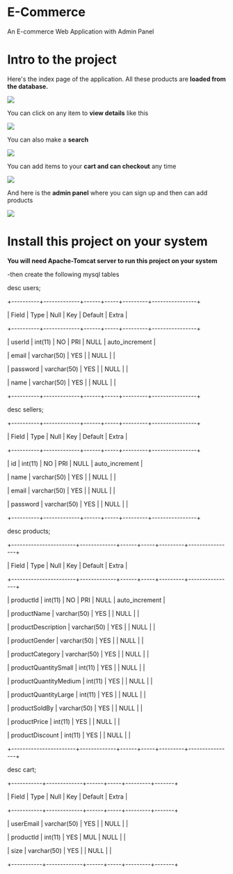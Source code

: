 # E-Commerce
An E-commerce Web Application with Admin Panel

# Intro to the project

Here's the index page of the application. All these products are **loaded from the database.**

<img src="https://github.com/shivamvk/E-Commerce/blob/master/images/Screenshot%20(8).png">

You can click on any item to **view details** like this

<img src="https://github.com/shivamvk/E-Commerce/blob/master/images/Screenshot%20(9).png">

You can also make a **search**

<img src="https://github.com/shivamvk/E-Commerce/blob/master/images/Screenshot%20(10).png">

You can add items to your **cart and can checkout** any time

<img src="https://github.com/shivamvk/E-Commerce/blob/master/images/Screenshot%20(11).png">

And here is the **admin panel** where you can sign up and then can add products

<img src="https://github.com/shivamvk/E-Commerce/blob/master/images/Screenshot%20(12).png">
          
# Install this project on your system

**You will need Apache-Tomcat server to run this project on your system**

-then create the following mysql tables


desc users;

+----------+-------------+------+-----+---------+----------------+

| Field    | Type        | Null | Key | Default | Extra          |

+----------+-------------+------+-----+---------+----------------+

| userId   | int(11)     | NO   | PRI | NULL    | auto_increment |

| email    | varchar(50) | YES  |     | NULL    |                |

| password | varchar(50) | YES  |     | NULL    |                |

| name     | varchar(50) | YES  |     | NULL    |                |

+----------+-------------+------+-----+---------+----------------+



desc sellers;

+----------+-------------+------+-----+---------+----------------+

| Field    | Type        | Null | Key | Default | Extra          |

+----------+-------------+------+-----+---------+----------------+

| id       | int(11)     | NO   | PRI | NULL    | auto_increment |

| name     | varchar(50) | YES  |     | NULL    |                |

| email    | varchar(50) | YES  |     | NULL    |                |

| password | varchar(50) | YES  |     | NULL    |                |

+----------+-------------+------+-----+---------+----------------+



desc products;

+-----------------------+-------------+------+-----+---------+----------------+

| Field                 | Type        | Null | Key | Default | Extra          |

+-----------------------+-------------+------+-----+---------+----------------+

| productId             | int(11)     | NO   | PRI | NULL    | auto_increment |

| productName           | varchar(50) | YES  |     | NULL    |                |

| productDescription    | varchar(50) | YES  |     | NULL    |                |

| productGender         | varchar(50) | YES  |     | NULL    |                |

| productCategory       | varchar(50) | YES  |     | NULL    |                |

| productQuantitySmall  | int(11)     | YES  |     | NULL    |                |

| productQuantityMedium | int(11)     | YES  |     | NULL    |                |

| productQuantityLarge  | int(11)     | YES  |     | NULL    |                |

| productSoldBy         | varchar(50) | YES  |     | NULL    |                |

| productPrice          | int(11)     | YES  |     | NULL    |                |

| productDiscount       | int(11)     | YES  |     | NULL    |                |

+-----------------------+-------------+------+-----+---------+----------------+



desc cart;

+-----------+-------------+------+-----+---------+-------+

| Field     | Type        | Null | Key | Default | Extra |

+-----------+-------------+------+-----+---------+-------+

| userEmail | varchar(50) | YES  |     | NULL    |       |

| productId | int(11)     | YES  | MUL | NULL    |       |

| size      | varchar(50) | YES  |     | NULL    |       |

+-----------+-------------+------+-----+---------+-------+
